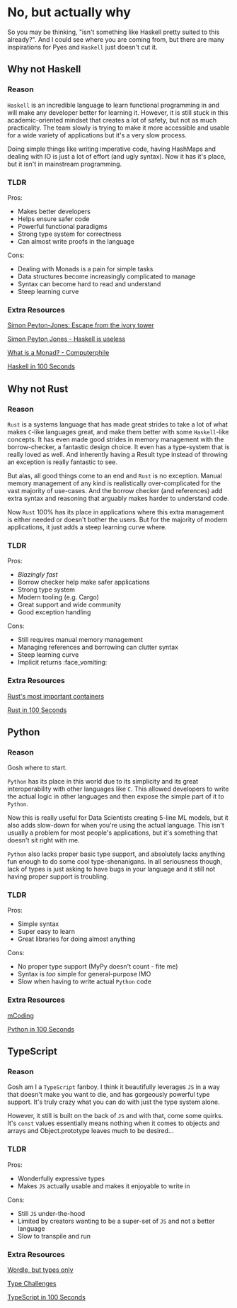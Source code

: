 # No, but actually why

So you may be thinking, "isn't something like Haskell pretty suited to this already?".
And I could see where you are coming from, but there are many inspirations for Pyes and `Haskell` just doesn't cut it.

## Why not Haskell

### Reason

`Haskell` is an incredible language to learn functional programming in and will make any developer better for learning it.
However, it is still stuck in this academic-oriented mindset that creates a lot of safety, but not as much practicality.
The team slowly is trying to make it more accessible and usable for a wide variety of applications but it's a very slow process.

Doing simple things like writing imperative code, having HashMaps and dealing with IO is just a lot of effort (and ugly syntax).
Now it has it's place, but it isn't in mainstream programming.

### TLDR

Pros:

- Makes better developers
- Helps ensure safer code
- Powerful functional paradigms
- Strong type system for correctness
- Can almost write proofs in the language

Cons:

- Dealing with Monads is a pain for simple tasks
- Data structures become increasingly complicated to manage
- Syntax can become hard to read and understand
- Steep learning curve

### Extra Resources

[Simon Peyton-Jones: Escape from the ivory tower](https://www.youtube.com/watch?v=re96UgMk6GQ)

[Simon Peyton Jones - Haskell is useless](https://www.youtube.com/watch?v=iSmkqocn0oQ)

[What is a Monad? - Computerphile](https://www.youtube.com/watch?v=t1e8gqXLbsU&t=934s)

[Haskell in 100 Seconds](https://www.youtube.com/watch?v=Qa8IfEeBJqk)

## Why not Rust

### Reason

`Rust` is a systems language that has made great strides to take a lot of what makes `C`-like languages great, and make them better with some `Haskell`-like concepts.
It has even made good strides in memory management with the borrow-checker, a fantastic design choice.
It even has a type-system that is really loved as well.
And inherently having a Result type instead of throwing an exception is really fantastic to see.

But alas, all good things come to an end and `Rust` is no exception.
Manual memory management of any kind is realistically over-complicated for the vast majority of use-cases.
And the borrow checker (and references) add extra syntax and reasoning that arguably makes harder to understand code.

Now `Rust` 100% has its place in applications where this extra management is either needed or doesn't bother the users.
But for the majority of modern applications, it just adds a steep learning curve where.

### TLDR

Pros:

- *Blazingly fast*
- Borrow checker help make safer applications
- Strong type system
- Modern tooling (e.g. Cargo)
- Great support and wide community
- Good exception handling

Cons:

- Still requires manual memory management
- Managing references and borrowing can clutter syntax
- Steep learning curve
- Implicit returns :face_vomiting:

### Extra Resources

[Rust's most important containers](https://www.youtube.com/watch?v=f82wn-1DPas)

[Rust in 100 Seconds](https://www.youtube.com/watch?v=5C_HPTJg5ek)

## Python

### Reason

Gosh where to start.

`Python` has its place in this world due to its simplicity and its great interoperability with other languages like `C`.
This allowed developers to write the actual logic in other languages and then expose the simple part of it to `Python`.

Now this is really useful for Data Scientists creating 5-line ML models, but it also adds slow-down for when you're using the actual language.
This isn't usually a problem for most people's applications, but it's something that doesn't sit right with me.

`Python` also lacks proper basic type support, and absolutely lacks anything fun enough to do some cool type-shenanigans.
In all seriousness though, lack of types is just asking to have bugs in your language and it still not having proper support is troubling.

### TLDR

Pros:

- Simple syntax
- Super easy to learn
- Great libraries for doing almost anything

Cons:

- No proper type support (MyPy doesn't count - fite me)
- Syntax is *too* simple for general-purpose IMO
- Slow when having to write actual `Python` code

### Extra Resources

[mCoding](https://www.youtube.com/c/mCodingWithJamesMurphy)

[Python in 100 Seconds](https://www.youtube.com/watch?v=x7X9w_GIm1s)

## TypeScript

### Reason

Gosh am I a `TypeScript` fanboy.
I think it beautifully leverages `JS` in a way that doesn't make you want to die, and has gorgeously powerful type support.
It's truly crazy what you can do with just the type system alone.

However, it still is built on the back of `JS` and with that, come some quirks.
It's `const` values essentially means nothing when it comes to objects and arrays and Object.prototype leaves much to be desired...

### TLDR

Pros:

- Wonderfully expressive types
- Makes `JS` actually usable and makes it enjoyable to write in

Cons:

- Still `JS` under-the-hood
- Limited by creators wanting to be a super-set of `JS` and not a better language
- Slow to transpile and run

### Extra Resources

[Wordle, but types only](https://www.youtube.com/watch?v=JT30j4nhej4)

[Type Challenges](https://github.com/type-challenges/type-challenges)

[TypeScript in 100 Seconds](https://www.youtube.com/watch?v=zQnBQ4tB3ZA)
